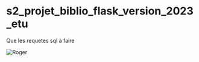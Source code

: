 # s2_projet_biblio_flask_version_2023_etu
Que les requetes sql à faire

![Roger](https://preview.redd.it/nq71njvtd8i91.png?auto=webp&s=9214a0a2720dee46191e427ac74c9834dfe90ddb)
